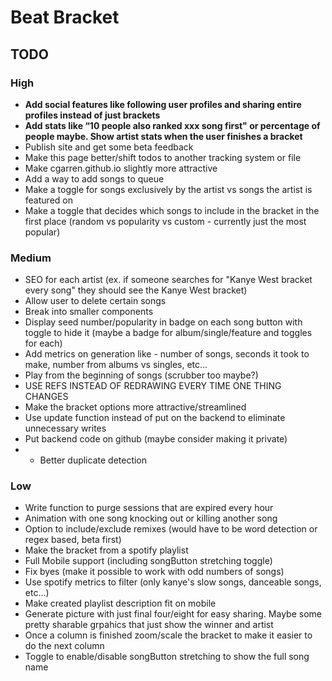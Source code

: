 # Beat Bracket
## TODO
### High
- **Add social features like following user profiles and sharing entire profiles instead of just brackets**
- **Add stats like “10 people also ranked xxx song first" or percentage of people maybe. Show artist stats when the user finishes a bracket**
- Publish site and get some beta feedback
- Make this page better/shift todos to another tracking system or file
- Make cgarren.github.io slightly more attractive
- Add a way to add songs to queue
- Make a toggle for songs exclusively by the artist vs songs the artist is featured on
- Make a toggle that decides which songs to include in the bracket in the first place (random vs popularity vs custom - currently just the most popular)
### Medium
- SEO for each artist (ex. if someone searches for "Kanye West bracket every song" they should see the Kanye West bracket)
- Allow user to delete certain songs
- Break into smaller components
- Display seed number/popularity in badge on each song button with toggle to hide it (maybe a badge for album/single/feature and toggles for each)
- Add metrics on generation like - number of songs, seconds it took to make, number from albums vs singles, etc...
- Play from the beginning of songs (scrubber too maybe?)
- USE REFS INSTEAD OF REDRAWING EVERY TIME ONE THING CHANGES
- Make the bracket options more attractive/streamlined
- Use update function instead of put on the backend to eliminate unnecessary writes
- Put backend code on github (maybe consider making it private)
- - Better duplicate detection
### Low
- Write function to purge sessions that are expired every hour
- Animation with one song knocking out or killing another song
- Option to include/exclude remixes (would have to be word detection or regex based, beta first)
- Make the bracket from a spotify playlist
- Full Mobile support (including songButton stretching toggle)
- Fix byes (make it possible to work with odd numbers of songs)
- Use spotify metrics to filter (only kanye's slow songs, danceable songs, etc...)
- Make created playlist description fit on mobile
- Generate picture with just final four/eight for easy sharing. Maybe some pretty sharable grpahics that just show the winner and artist
- Once a column is finished zoom/scale the bracket to make it easier to do the next column
- Toggle to enable/disable songButton stretching to show the full song name